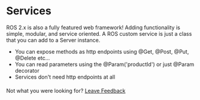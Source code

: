 # Services

ROS 2.x is also a fully featured web framework! Adding functionality is simple, modular, and service oriented. A ROS custom service is just a class that you can add to a Server instance.

* You can expose methods as http endpoints using @Get, @Post, @Put, @Delete etc...
* You can read parameters using the @Param\('productId'\) or just @Param decorator
* Services don't need http endpoints at all

#### 





Not what you were looking for? [Leave Feedback](https://realm3.typeform.com/to/A4guM3) 

